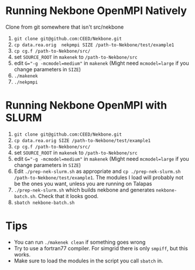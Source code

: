 # Running Nekbone OpenMPI Natively
Clone from git somewhere that isn't src/nekbone
1. `git clone git@github.com:CEED/Nekbone.git`
2. `cp data.rea.orig  nekpmpi SIZE /path-to-Nekbone/test/example1`
3. `cp cg.f /path-to-Nekbone/src/`
4. set `SOURCE_ROOT` in `makenek` to `/path-to-Nekbone/src`
5. edit `G="-g -mcmodel=medium"` in `makenek` (Might need `mcmodel=large` if
   you change parameters in `SIZE`)
6. `./makenek`
7. `./nekpmpi`

# Running Nekbone OpenMPI with SLURM
1. `git clone git@github.com:CEED/Nekbone.git`
2. `cp data.rea.orig SIZE /path-to-Nekbone/test/example1`
3. `cp cg.f /path-to-Nekbone/src/`
4. set `SOURCE_ROOT` in `makenek` to `/path-to-Nekbone/src`
5. edit `G="-g -mcmodel=medium"` in `makenek` (Might need `mcmodel=large` if
   you change parameters in `SIZE`)
6. Edit `./prep-nek-slurm.sh` as appropriate and
   `cp ./prep-nek-slurm.sh /path-to-Nekbone/test/example1`.  The modules I load
   will probably not be the ones you want, unless you are running on Talapas
7. `./prep-nek-slurm.sh` which builds nekbone and generates `nekbone-batch.sh`.
   Check that it looks good.
7. `sbatch nekbone-batch.sh`

# Tips
- You can run `./makenek clean` if something goes wrong
- Try to use a fortran77 compiler. For simgrid there is only `smpiff`, but this
  works.
- Make sure to load the modules in the script you call `sbatch` in.
